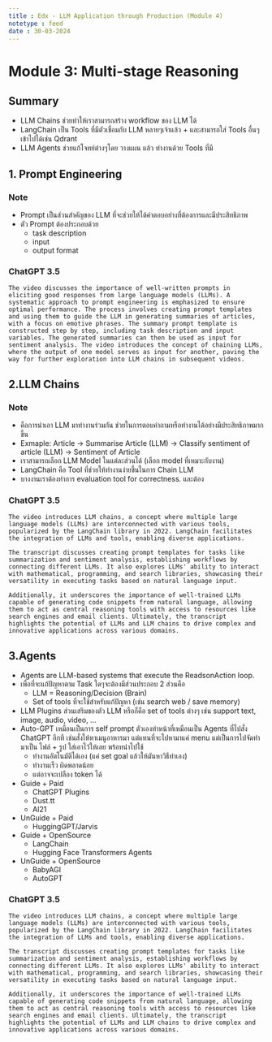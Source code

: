 ```yaml
---
title : Edx - LLM Application through Production (Module 4)
notetype : feed
date : 30-03-2024
---
```


# Module 3: Multi-stage Reasoning

## Summary
- LLM Chains ช่วยทำให้เราสามารถสร้าง workflow ของ LLM ได้
- LangChain เป็น Tools ที่มีตัวเชื่อมกับ LLM หลายๆเจ้าแล้ว + และสามารถใส่ Tools อื่นๆเข้าไปได้เช่น Qdrant
- LLM Agents ช่วยแก้โจทย์ต่างๆโดย วางแผน แล้ว ทำงานด้วย Tools ที่มี

## 1. Prompt Engineering
### Note
- Prompt เป็นส่วนสำคัญของ LLM ที่จะช่วยให้ได้คำตอบอย่างที่ต้องการและมีประสิทธิภาพ
- ตัว Prompt ต้องประกอบด้วย
    - task description
    - input
    - output format 

### ChatGPT 3.5
```
The video discusses the importance of well-written prompts in eliciting good responses from large language models (LLMs). A systematic approach to prompt engineering is emphasized to ensure optimal performance. The process involves creating prompt templates and using them to guide the LLM in generating summaries of articles, with a focus on emotive phrases. The summary prompt template is constructed step by step, including task description and input variables. The generated summaries can then be used as input for sentiment analysis. The video introduces the concept of chaining LLMs, where the output of one model serves as input for another, paving the way for further exploration into LLM chains in subsequent videos.
```
## 2.LLM Chains
### Note
- คือการนำเอา LLM มาทำงานร่วมกัน ช่วยในการตอบคำถามหรือทำงานได้อย่างมีประสิทธิภาพมากขึ้น
- Exmaple: Article -> Summarise Article (LLM) -> Classify sentiment of article (LLM) -> Sentiment of Article
- เราสามารถเลือก LLM Model ในแต่ละส่วนได้ (เลือก model ที่เหมาะกับงาน)
- LangChain คือ Tool ที่ช่วยให้ทำงานง่ายขึ้นในการ Chain LLM
- บางงานเราต้องทำการ evaluation tool for correctness. และต้อง

### ChatGPT 3.5
```
The video introduces LLM chains, a concept where multiple large language models (LLMs) are interconnected with various tools, popularized by the LangChain library in 2022. LangChain facilitates the integration of LLMs and tools, enabling diverse applications.

The transcript discusses creating prompt templates for tasks like summarization and sentiment analysis, establishing workflows by connecting different LLMs. It also explores LLMs' ability to interact with mathematical, programming, and search libraries, showcasing their versatility in executing tasks based on natural language input.

Additionally, it underscores the importance of well-trained LLMs capable of generating code snippets from natural language, allowing them to act as central reasoning tools with access to resources like search engines and email clients. Ultimately, the transcript highlights the potential of LLMs and LLM chains to drive complex and innovative applications across various domains.
```
## 3.Agents
- Agents are LLM-based systems that execute the ReadsonAction loop.
- เพื่อที่จะแก้ปัญหาตาม Task ใดๆจะต้องมีส่วนประกอบ 2 ส่วนคือ
    - LLM = Reasoning/Decision (Brain)
    - Set of tools ที่จะใช้สำหรับแก้ปัญหา (เช่น search web / save memory)
- LLM Plugins ส่วนเสริมของตัว LLM หรือก็คือ set of tools ต่างๆ เช่น support text, image, audio, video, ...
- Auto-GPT เหมือนเป็นการ self prompt ตัวเองทำหน้าที่เหมือนเป็น Agents ที่ไปสั่ง ChatGPT อีกที เช่นสั่งให้หาเมนูอาหารมา แต่แทนที่จะไปหามาแค่ menu แต่เป็นการไปจัดทำมาเป็น ไฟล์ + รูป ใส่เอาไว้ให้เลย พร้อทนำไปใช้
    - ทำงานอัตโนมัติได้เอง (แค่ set goal แล้วให้มันหาวิธีทำเอง)
    - ทำงานเร็ว ผิดพลาดน้อย
    - แต่อาจจะเปลือง token ได้
- Guide + Paid
    - ChatGPT Plugins
    - Dust.tt
    - Al21
- UnGuide + Paid
    - HuggingGPT/Jarvis
- Guide + OpenSource
    - LangChain
    - Hugging Face Transformers Agents
- UnGuide + OpenSource
    - BabyAGI
    - AutoGPT

### ChatGPT 3.5
```
The video introduces LLM chains, a concept where multiple large language models (LLMs) are interconnected with various tools, popularized by the LangChain library in 2022. LangChain facilitates the integration of LLMs and tools, enabling diverse applications.

The transcript discusses creating prompt templates for tasks like summarization and sentiment analysis, establishing workflows by connecting different LLMs. It also explores LLMs' ability to interact with mathematical, programming, and search libraries, showcasing their versatility in executing tasks based on natural language input.

Additionally, it underscores the importance of well-trained LLMs capable of generating code snippets from natural language, allowing them to act as central reasoning tools with access to resources like search engines and email clients. Ultimately, the transcript highlights the potential of LLMs and LLM chains to drive complex and innovative applications across various domains.
```

